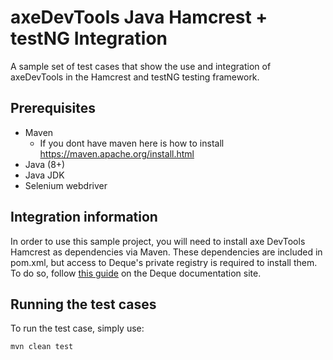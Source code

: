 # axeDevTools Java Hamcrest + testNG Integration

A sample set of test cases that show the use and integration of axeDevTools in the Hamcrest and testNG testing framework.

## Prerequisites

- Maven
  - If you dont have maven here is how to install https://maven.apache.org/install.html
- Java (8+)
- Java JDK
- Selenium webdriver

## Integration information

In order to use this sample project, you will need to install axe DevTools Hamcrest as dependencies via Maven. These dependencies are included in pom.xml, but access to Deque's private registry is required to install them. To do so, follow [this guide](https://axe-devtools-html-docs.deque.com/reference/java/agora.html) on the Deque documentation site.

## Running the test cases

To run the test case, simply use:

```sh
mvn clean test
```

